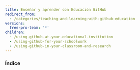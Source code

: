 ```yaml
---
title: Enseñar y aprender con Educación GitHub
redirect_from:
  - /categories/teaching-and-learning-with-github-education
versions:
  free-pro-team: '*'
children:
  - /using-github-at-your-educational-institution
  - /using-github-for-your-schoolwork
  - /using-github-in-your-classroom-and-research
---
```

### Índice

